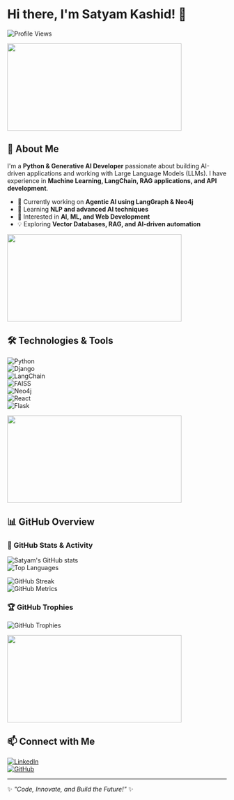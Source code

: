 # Hi there, I'm Satyam Kashid! 👋

![Profile Views](https://komarev.com/ghpvc/?username=Satyamkashid&color=blue)

<img src="https://media.giphy.com/media/3oriO0OEd9QIDdllqo/giphy.gif" width="400" height="200" />

## 🚀 About Me

I'm a **Python & Generative AI Developer** passionate about building AI-driven applications and working with Large Language Models (LLMs). I have experience in **Machine Learning, LangChain, RAG applications, and API development**.

- 🔭 Currently working on **Agentic AI using LangGraph & Neo4j**
- 🌱 Learning **NLP and advanced AI techniques**
- 🎯 Interested in **AI, ML, and Web Development**
- 💡 Exploring **Vector Databases, RAG, and AI-driven automation**

<img src="https://media.giphy.com/media/xT9IgzoKnwFNmISR8I/giphy.gif" width="400" height="200" />

## 🛠️ Technologies & Tools

![Python](https://img.shields.io/badge/Python-3776AB?style=for-the-badge&logo=python&logoColor=white)  
![Django](https://img.shields.io/badge/Django-092E20?style=for-the-badge&logo=django&logoColor=white)  
![LangChain](https://img.shields.io/badge/LangChain-%232E4053.svg?style=for-the-badge)  
![FAISS](https://img.shields.io/badge/FAISS-%230098A4.svg?style=for-the-badge)  
![Neo4j](https://img.shields.io/badge/Neo4j-008CC1?style=for-the-badge&logo=neo4j&logoColor=white)  
![React](https://img.shields.io/badge/React-61DAFB?style=for-the-badge&logo=react&logoColor=black)  
![Flask](https://img.shields.io/badge/Flask-000000?style=for-the-badge&logo=flask&logoColor=white)

<img src="https://media.giphy.com/media/5ntdy5Ban1dIY/giphy.gif" width="400" height="200" />

## 📊 GitHub Overview

### 🚀 GitHub Stats & Activity

![Satyam's GitHub stats](https://github-readme-stats.vercel.app/api?username=Satyamkashid&show_icons=true&theme=radical)  
![Top Languages](https://github-readme-stats.vercel.app/api/top-langs/?username=Satyamkashid&layout=compact&theme=radical)

![GitHub Streak](https://github-readme-streak-stats.herokuapp.com/?user=Satyamkashid&theme=radical)  
![GitHub Metrics](https://metrics.lecoq.io/Satyamkashid?template=classic&followup=1&languages=1&isocalendar=1&achievements=1&activity=1)

### 🏆 GitHub Trophies

![GitHub Trophies](https://github-profile-trophy.vercel.app/?username=Satyamkashid&theme=onedark&margin-w=15)

<img src="https://media.giphy.com/media/QHE5gWI0QjqF2/giphy.gif" width="400" height="200" />

## 📫 Connect with Me

[![LinkedIn](https://img.shields.io/badge/LinkedIn-0A66C2?style=for-the-badge&logo=linkedin&logoColor=white)](https://www.linkedin.com/in/satyamkashid)  
[![GitHub](https://img.shields.io/badge/GitHub-181717?style=for-the-badge&logo=github&logoColor=white)](https://github.com/Satyamkashid)

---

✨ *"Code, Innovate, and Build the Future!"* ✨

